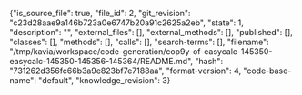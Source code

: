 {"is_source_file": true, "file_id": 2, "git_revision": "c23d28aae9a146b723a0e6747b20a91c2625a2eb", "state": 1, "description": "", "external_files": [], "external_methods": [], "published": [], "classes": [], "methods": [], "calls": [], "search-terms": [], "filename": "/tmp/kavia/workspace/code-generation/cop9y-of-easycalc-145350-easycalc-145350-145356-145364/README.md", "hash": "731262d356fc66b3a9e823bf7e7188aa", "format-version": 4, "code-base-name": "default", "knowledge_revision": 3}
